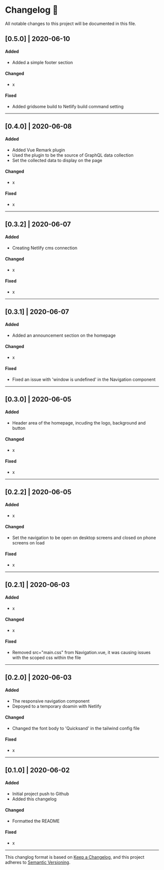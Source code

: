 # Changelog 📝

All notable changes to this project will be documented in this file.


## [0.5.0] | 2020-06-10
#### Added
* Added a simple footer section
#### Changed
* x
#### Fixed
* Added gridsome build to Netlify build command setting
----------
## [0.4.0] | 2020-06-08
#### Added
* Added Vue Remark plugin
* Used the plugin to be the source of GraphQL data collection
* Set the collected data to display on the page
#### Changed
* x
#### Fixed
* x
----------
## [0.3.2] | 2020-06-07
#### Added
* Creating Netlify cms connection
#### Changed
* x
#### Fixed
* x
----------
## [0.3.1] | 2020-06-07
#### Added
* Added an announcement section on the homepage
#### Changed
* x
#### Fixed
* Fixed an issue with 'window is undefined' in the Navigation component
----------
## [0.3.0] | 2020-06-05
#### Added
* Header area of the homepage, incuding the logo, background and button
#### Changed
* x
#### Fixed
* x
----------
## [0.2.2] | 2020-06-05
#### Added
* x
#### Changed
* Set the navigation to be open on desktop screens and closed on phone screens on load
#### Fixed
* x
----------
## [0.2.1] | 2020-06-03
#### Added
* x
#### Changed
* x
#### Fixed
* Removed src="main.css" from Navigation.vue, it was causing issues with the scoped css within the file
----------
## [0.2.0] | 2020-06-03
#### Added
* The responsive navigation component
* Depoyed to a temporary doamin with Netlify
#### Changed
* Changed the font body to 'Quicksand' in the tailwind config file
#### Fixed
* x
----------
## [0.1.0] | 2020-06-02
#### Added
* Initial project push to Github
* Added this changelog
#### Changed
* Formatted the README
#### Fixed
* x
----------
This changlog format is based on [Keep a Changelog](https://keepachangelog.com/en/1.0.0/), and this project adheres to [Semantic Versioning](https://semver.org/spec/v2.0.0.html).
